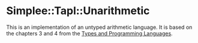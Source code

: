 # Simplee::Tapl::Unarithmetic

This is an implementation of an untyped arithmetic language. It is based on the chapters 3 and 4 from the [Types and Programming Languages](http://www.cis.upenn.edu/~bcpierce/tapl/).
